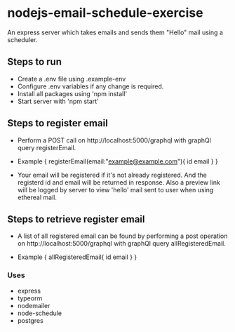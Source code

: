 # nodejs-email-schedule-exercise

An express server which takes emails and sends them "Hello" mail using a scheduler.

## Steps to run

-   Create a .env file using .example-env
-   Configure .env variables if any change is required.
-   Install all packages using 'npm install'
-   Start server with 'npm start'

## Steps to register email

-   Perform a POST call on http://localhost:5000/graphql with graphQl query registerEmail.
-   Example {
    registerEmail(email:"example@example.com"){
    id
    email
    }
    }

-   Your email will be registered if it's not already registered. And the registerd id and email will be returned in response. Also a preview link will be logged by server to view 'hello' mail sent to user when using ethereal mail.

## Steps to retrieve register email

-   A list of all registered email can be found by performing a post operation on http://localhost:5000/graphql with graphQl query allRegisteredEmail.

-   Example {
    allRegisteredEmail{
    id
    email
    }
    }

### Uses

-   express
-   typeorm
-   nodemailer
-   node-schedule
-   postgres
